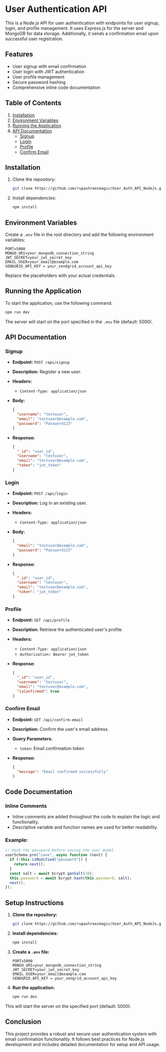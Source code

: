 # User Authentication API

This is a Node.js API for user authentication with endpoints for user signup, login, and profile management. It uses Express.js for the server and MongoDB for data storage. Additionally, it sends a confirmation email upon successful user registration.

## Features

- User signup with email confirmation
- User login with JWT authentication
- User profile management
- Secure password hashing
- Comprehensive inline code documentation

## Table of Contents

1. [Installation](#installation)
2. [Environment Variables](#environment-variables)
3. [Running the Application](#running-the-application)
4. [API Documentation](#api-documentation)
   - [Signup](#signup)
   - [Login](#login)
   - [Profile](#profile)
   - [Confirm Email](#confirm-email)

## Installation

1. Clone the repository:

   ```bash
   git clone https://github.com/rupashreesmagic/User_Auth_API_NodeJs.git
   ```

2. Install dependencies:

   ```bash
   npm install
   ```

## Environment Variables

Create a `.env` file in the root directory and add the following environment variables:

```env
PORT=5000
MONGO_URI=your_mongodb_connection_string
JWT_SECRET=your_jwt_secret_key
EMAIL_USER=your_email@example.com
SENDGRID_API_KEY = your_sendgrid_account_api_key
```

Replace the placeholders with your actual credentials.

## Running the Application

To start the application, use the following command:

```bash
npm run dev
```

The server will start on the port specified in the `.env` file (default: 5000).

## API Documentation

### Signup

- **Endpoint:** `POST /api/signup`
- **Description:** Register a new user.
- **Headers:**
  - `Content-Type: application/json`
- **Body:**

  ```json
  {
    "username": "testuser",
    "email": "testuser@example.com",
    "password": "Password123"
  }
  ```

- **Response:**

  ```json
  {
    "_id": "user_id",
    "username": "testuser",
    "email": "testuser@example.com",
    "token": "jwt_token"
  }
  ```

### Login

- **Endpoint:** `POST /api/login`
- **Description:** Log in an existing user.
- **Headers:**
  - `Content-Type: application/json`
- **Body:**

  ```json
  {
    "email": "testuser@example.com",
    "password": "Password123"
  }
  ```

- **Response:**

  ```json
  {
    "_id": "user_id",
    "username": "testuser",
    "email": "testuser@example.com",
    "token": "jwt_token"
  }
  ```

### Profile

- **Endpoint:** `GET /api/profile`
- **Description:** Retrieve the authenticated user's profile.
- **Headers:**
  - `Content-Type: application/json`
  - `Authorization: Bearer jwt_token`
- **Response:**

  ```json
  {
    "_id": "user_id",
    "username": "testuser",
    "email": "testuser@example.com",
    "isConfirmed": true
  }
  ```

### Confirm Email

- **Endpoint:** `GET /api/confirm-email`
- **Description:** Confirm the user's email address.
- **Query Parameters:**
  - `token`: Email confirmation token
- **Response:**

  ```json
  {
    "message": "Email confirmed successfully"
  }
  ```

## Code Documentation

### Inline Comments

- Inline comments are added throughout the code to explain the logic and functionality.
- Descriptive variable and function names are used for better readability.

### Example:

```javascript
// Hash the password before saving the user model
userSchema.pre("save", async function (next) {
  if (!this.isModified("password")) {
    return next();
  }
  const salt = await bcrypt.genSalt(10);
  this.password = await bcrypt.hash(this.password, salt);
  next();
});
```

## Setup Instructions

1. **Clone the repository:**

   ```bash
   git clone https://github.com/rupashreesmagic/User_Auth_API_NodeJs.git

   ```

2. **Install dependencies:**

   ```bash
   npm install
   ```

3. **Create a `.env` file:**

   ```env
   PORT=5000
   MONGO_URI=your_mongodb_connection_string
   JWT_SECRET=your_jwt_secret_key
   EMAIL_USER=your_email@example.com
   SENDGRID_API_KEY = your_sengrid_account_api_key
   ```

4. **Run the application:**

   ```bash
   npm run dev
   ```

This will start the server on the specified port (default: 5000).

## Conclusion

This project provides a robust and secure user authentication system with email confirmation functionality. It follows best practices for Node.js development and includes detailed documentation for setup and API usage.

```

```
